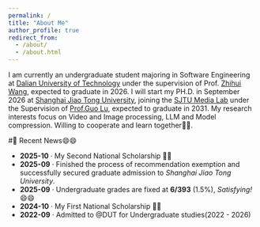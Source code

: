 ```yaml
---
permalink: /
title: "About Me"
author_profile: true
redirect_from: 
  - /about/
  - /about.html
---
```


I am currently an undergraduate student majoring in Software Engineering at [Dalian University of Technology](https://www.dlut.edu.cn/) under the supervision of Prof. [Zhihui Wang](https://faculty.dlut.edu.cn/2010015018/zh_CN/index.htm), expected to graduate in 2026. I will start my PH.D. in September 2026 at [Shanghai Jiao Tong University](https://www.sjtu.edu.cn/), joining the [SJTU Media Lab](https://medialab.sjtu.edu.cn/) under the Supervision of [Prof.Guo Lu](https://guolusjtu.github.io/guoluhomepage/), expected to graduate in 2031. My research interests focus on Video and Image processing, LLM and Model compression. Willing to cooperate and learn together💪💪.

#📰 Recent News😄😄

- **2025-10** · My Second National Scholarship 🥳🥳  
- **2025-09** · Finished the process of recommendation exemption and successfully secured graduate admission to *Shanghai Jiao Tong University*.  
- **2025-09** · Undergraduate grades are fixed at **6/393** (1.5%), *Satisfying!* 😄😄  
- **2024-10** · My First National Scholarship 🥳🥳
- **2022-09** · Admitted to @DUT for Undergraduate studies(2022 - 2026)

